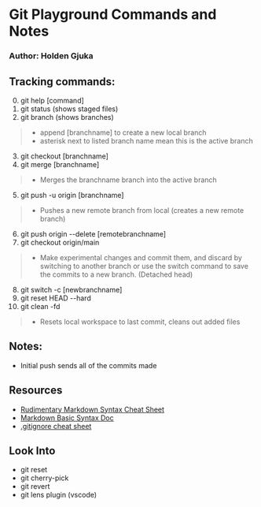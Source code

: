 # Git Playground Commands and Notes

### Author: Holden Gjuka

## Tracking commands:

0. git help \[command]
1. git status (shows staged files)
2. git branch (shows branches)
> - append \[branchname] to create a new local branch 
> - asterisk next to listed branch name mean this is the active branch
3. git checkout \[branchname]
4. git merge \[branchname]
> - Merges the branchname branch into the active branch
5. git push -u origin \[branchname]
> - Pushes a new remote branch from local (creates a new remote branch)
6. git push origin --delete \[remotebranchname]
7. git checkout origin/main
> - Make experimental changes and commit them, and discard by switching to another branch or use the switch command to save the commits to a new branch. (Detached head)
8. git switch -c \[newbranchname]
9. git reset HEAD --hard
10. git clean -fd
> - Resets local workspace to last commit, cleans out added files


## Notes:
- Initial push sends all of the commits made

## Resources
- [Rudimentary Markdown Syntax Cheat Sheet](https://www.collectiveray.com/images/2021/05/markdown-cheat-sheet-basic-elements.jpeg)
- [Markdown Basic Syntax Doc](https://www.markdownguide.org/basic-syntax)
- [.gitignore cheat sheet](https://github.com/kenmueller/gitignore)

## Look Into
- git reset
- git cherry-pick
- git revert
- git lens plugin (vscode)